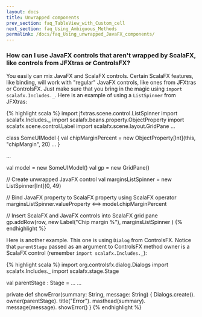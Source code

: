 ```yaml
---
layout: docs
title: Unwrapped components
prev_section: faq_TableView_with_Custom_cell
next_section: faq_Using_Ambiguous_Methods
permalink: /docs/faq_Using_unwrapped_JavaFX_components/
---
```


### **How can I use JavaFX controls that aren't wrapped by ScalaFX, like controls from JFXtras or ControlsFX?**

You easily can mix JavaFX and ScalaFX controls. Certain ScalaFX features, like binding, will work with "regular" JavaFX controls, like ones from JFXtras or ControlsFX. Just make sure that you bring in the magic using `import scalafx.Includes._`. Here is an example of using a `ListSpinner` from JFXtras:

{% highlight scala %}
import jfxtras.scene.control.ListSpinner
import scalafx.Includes._
import scalafx.beans.property.ObjectProperty
import scalafx.scene.control.Label
import scalafx.scene.layout.GridPane
...

  class SomeUIModel {
    val chipMarginPercent = new ObjectProperty[Int](this, "chipMargin", 20)
    ...
  }

  ...

  val model = new SomeUIModel()
  val gp = new GridPane()

  // Create unwrapped JavaFX control
  val marginsListSpinner = new ListSpinner[Int](0, 49)

  // Bind JavaFX property to ScalaFX property using ScalaFX operator
  marginsListSpinner.valueProperty <==> model.chipMarginPercent

  // Insert ScalaFX and JavaFX controls into ScalaFX grid pane
  gp.addRow(row,
    new Label("Chip margin %"),
    marginsListSpinner
  )
{% endhighlight %}



Here is another example. This one is using `Dialog` from ControlsFX. Notice that `parentStage` passed as an argument to ControlsFX method owner is a ScalaFX control (remember `import scalafx.Includes._`):

{% highlight scala %}
import org.controlsfx.dialog.Dialogs
import scalafx.Includes._
import scalafx.stage.Stage

  val parentStage : Stage = ...
  ...

  private def showError(summary: String, message: String) {
    Dialogs.create().
      owner(parentStage).
      title("Error").
      masthead(summary).
      message(message).
      showError()
  }
{% endhighlight %}

